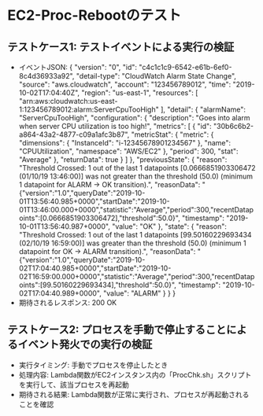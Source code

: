 # EC2-Proc-Rebootのテスト

## テストケース1: テストイベントによる実行の検証
- イベントJSON: 
{
    "version": "0",
    "id": "c4c1c1c9-6542-e61b-6ef0-8c4d36933a92",
    "detail-type": "CloudWatch Alarm State Change",
    "source": "aws.cloudwatch",
    "account": "123456789012",
    "time": "2019-10-02T17:04:40Z",
    "region": "us-east-1",
    "resources": [
        "arn:aws:cloudwatch:us-east-1:123456789012:alarm:ServerCpuTooHigh"
    ],
    "detail": {
        "alarmName": "ServerCpuTooHigh",
        "configuration": {
            "description": "Goes into alarm when server CPU utilization is too high!",
            "metrics": [
                {
                    "id": "30b6c6b2-a864-43a2-4877-c09a1afc3b87",
                    "metricStat": {
                        "metric": {
                            "dimensions": {
                                "InstanceId": "i-12345678901234567"
                            },
                            "name": "CPUUtilization",
                            "namespace": "AWS/EC2"
                        },
                        "period": 300,
                        "stat": "Average"
                    },
                    "returnData": true
                }
            ]
        },
        "previousState": {
            "reason": "Threshold Crossed: 1 out of the last 1 datapoints [0.0666851903306472 (01/10/19 13:46:00)] was not greater than the threshold (50.0) (minimum 1 datapoint for ALARM -> OK transition).",
            "reasonData": "{\"version\":\"1.0\",\"queryDate\":\"2019-10-01T13:56:40.985+0000\",\"startDate\":\"2019-10-01T13:46:00.000+0000\",\"statistic\":\"Average\",\"period\":300,\"recentDatapoints\":[0.0666851903306472],\"threshold\":50.0}",
            "timestamp": "2019-10-01T13:56:40.987+0000",
            "value": "OK"
        },
        "state": {
            "reason": "Threshold Crossed: 1 out of the last 1 datapoints [99.50160229693434 (02/10/19 16:59:00)] was greater than the threshold (50.0) (minimum 1 datapoint for OK -> ALARM transition).",
            "reasonData": "{\"version\":\"1.0\",\"queryDate\":\"2019-10-02T17:04:40.985+0000\",\"startDate\":\"2019-10-02T16:59:00.000+0000\",\"statistic\":\"Average\",\"period\":300,\"recentDatapoints\":[99.50160229693434],\"threshold\":50.0}",
            "timestamp": "2019-10-02T17:04:40.989+0000",
            "value": "ALARM"
        }
    }
}
- 期待されるレスポンス: 200 OK

## テストケース2: プロセスを手動で停止することによるイベント発火での実行の検証
- 実行タイミング: 手動でプロセスを停止したとき
- 処理内容: Lambda関数がEC2インスタンス内の「ProcChk.sh」スクリプトを実行して、該当プロセスを再起動
- 期待される結果: Lambda関数が正常に実行され、プロセスが再起動されることを確認